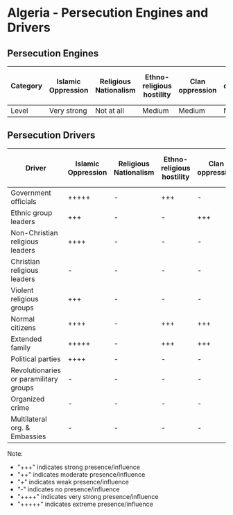 # Algeria - Persecution Engines and Drivers

## Persecution Engines

| Category | Islamic Oppression | Religious Nationalism | Ethno-religious hostility | Clan oppression | Christian denominational oppression | Communist and post-Communist oppression | Secular intolerance | Dictatorial paranoia | Organized corruption and crime |
|----------|-------------------|----------------------|---------------------------|-----------------|-------------------------------------|------------------------------------------|---------------------|---------------------|------------------------------|
| Level | Very strong | Not at all | Medium | Medium | Not at all | Not at all | Not at all | Strong | Not at all |

## Persecution Drivers

| Driver | Islamic Oppression | Religious Nationalism | Ethno-religious hostility | Clan oppression | Christian denominational oppression | Communist and post-Communist oppression | Secular intolerance | Dictatorial paranoia | Organized corruption and crime |
|--------|-------------------|----------------------|---------------------------|-----------------|-------------------------------------|------------------------------------------|---------------------|---------------------|------------------------------|
| Government officials | +++++ | - | +++ | - | - | - | - | +++++ | - |
| Ethnic group leaders | +++ | - | - | +++ | - | - | - | - | - |
| Non-Christian religious leaders | ++++ | - | - | - | - | - | - | - | - |
| Christian religious leaders | - | - | - | - | - | - | - | - | - |
| Violent religious groups | +++ | - | - | - | - | - | - | - | - |
| Normal citizens | ++++ | - | +++ | +++ | - | - | - | - | - |
| Extended family | +++++ | - | +++ | +++ | - | - | - | - | - |
| Political parties | ++++ | - | - | - | - | - | - | - | - |
| Revolutionaries or paramilitary groups | - | - | - | - | - | - | - | - | - |
| Organized crime | - | - | - | - | - | - | - | - | - |
| Multilateral org. & Embassies | - | - | - | - | - | - | - | - | - |

Note: 
- "+++" indicates strong presence/influence
- "++" indicates moderate presence/influence
- "+" indicates weak presence/influence
- "-" indicates no presence/influence
- "++++" indicates very strong presence/influence
- "+++++" indicates extreme presence/influence